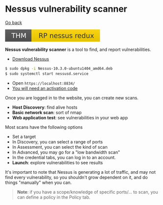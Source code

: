 # Nessus vulnerability scanner

[Go back](../index.md)

[![rpnessusredux](../../../_badges/thm/rpnessusredux.svg)](https://tryhackme.com/room/rpnessusredux)

<div class="row row-cols-md-2"><div>

**Nessus vulnerability scanner** is a tool to find, and report vulnerabilities.

* [Download Nessus](https://www.tenable.com/downloads/nessus)

```bash
$ sudo dpkg -i Nessus-10.3.0-ubuntu1404_amd64.deb
$ sudo systemctl start nessusd.service
```

* Open `https://localhost:8834/`
* [You will need an activation code](https://www.tenable.com/products/nessus/nessus-essentials)
</div><div>

Once you are logged in to the website, you can create new scans.

* **Host Discovery**: find alive hosts
* **Basic network scan**: sort of nmap
* **Web application test**: see vulnerabilities in your web app

Most scans have the following options

* Set a target
* In Discovery, you can select a range of ports
* In Assessment, you can select the kind of scan
* In Advanced, you may go for a "low bandwidth scan"
* In the credential tabs, you can log in to an account.
* **Launch**: explore vulnerabilities to see results

It's important to note that Nessus is generating a lot of traffic, and may not find every vulnerability, so you shouldn't grow dependent on it, and do things "manually" when you can.

</div></div>

> **Note**: if you have a scope/knowledge of specific ports/... to scan, you can define a policy in the Policy tab.<br>